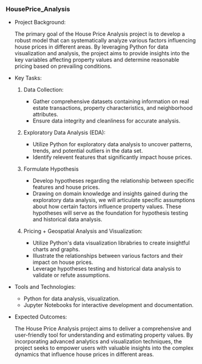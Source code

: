 ### **HousePrice_Analysis**

- Project Background:

  The primary goal of the House Price Analysis project is to develop a robust model that can systematically analyze various factors influencing house prices in different areas. By leveraging Python for data visualization and analysis, the project aims to provide
  insights into the key variables affecting property values and determine reasonable pricing based on prevailing conditions.

- Key Tasks:

  1. Data Collection:
  
     - Gather comprehensive datasets containing information on real estate transactions, property characteristics, and
       neighborhood attributes.
     - Ensure data integrity and cleanliness for accurate analysis.

  2. Exploratory Data Analysis (EDA):
     
     - Utilize Python for exploratory data analysis to uncover patterns, trends, and potential outliers in the data
       set.
     - Identify relevent features that significantly impact house prices.

  3. Formulate Hypothesis

     - Develop hypotheses regarding the relationship between specific features and house prices.
     - Drawing on domain knowledge and insights gained during the exploratory data analysis, we will articulate
       specific assumptions about how certain factors influence property values. These hypotheses will serve as the
       foundation for hypothesis testing and historical data analysis.

  4. Pricing + Geospatial Analysis and Visualization:

     - Utilize Python's data visualization librabries to create insightful charts and graphs.
     - Illustrate the relationships between various factors and their impact on house prices.
     - Leverage hypotheses testing and historical data analysis to validate or refute assumptions.

- Tools and Technologies:

  - Python for data analysis, visualization.
  - Jupyter Notebooks for interactive development and documentation.
 
- Expected Outcomes:

  The House Price Analysis project aims to deliver a comprehensive and user-friendly tool for understanding and
  estimating property values. By incorporating advanced analytics and visualization techniques, the project seeks
  to empower users with valuable insights into the complex dynamics that influence house prices in different areas.














